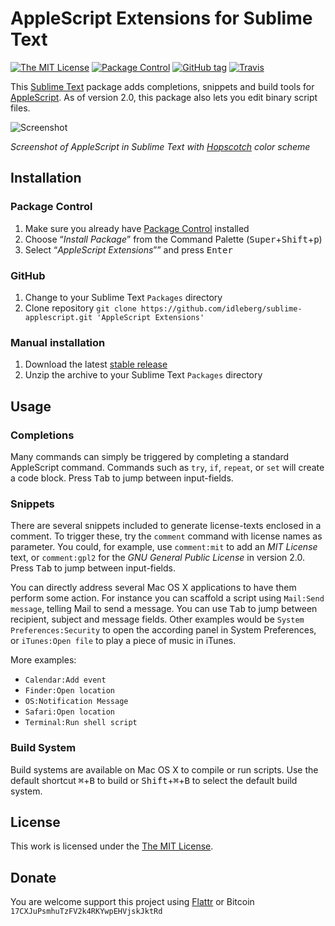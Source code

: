 # AppleScript Extensions for Sublime Text

[![The MIT License](https://img.shields.io/badge/license-MIT-orange.svg?style=flat-square)](http://opensource.org/licenses/MIT)
[![Package Control](https://packagecontrol.herokuapp.com/downloads/AppleScript%20Extensions.svg?style=flat-square)](https://packagecontrol.io/packages/AppleScript%20Extensions)
[![GitHub tag](https://img.shields.io/github/tag/idleberg/sublime-applescript.svg?style=flat-square)](https://github.com/idleberg/sublime-applescript/tags)
[![Travis](https://img.shields.io/travis/idleberg/sublime-applescript.svg?style=flat-square)](https://travis-ci.org/idleberg/sublime-applescript)

This [Sublime Text](http://www.sublimetext.com/) package adds completions, snippets and build tools for [AppleScript](https://developer.apple.com/library/mac/documentation/applescript/conceptual/applescriptlangguide/introduction/ASLR_intro.html). As of version 2.0, this package also lets you edit binary script files.

![Screenshot](https://raw.github.com/idleberg/sublime-applescript/master/screenshot.gif)

*Screenshot of AppleScript in Sublime Text with [Hopscotch](https://github.com/idleberg/Hopscotch) color scheme*

## Installation

### Package Control

1. Make sure you already have [Package Control](https://packagecontrol.io/) installed
2. Choose “*Install Package*” from the Command Palette (<kbd>Super</kbd>+<kbd>Shift</kbd>+<kbd>p</kbd>)
3. Select “*AppleScript Extensions*”” and press <kbd>Enter</kbd>

### GitHub

1. Change to your Sublime Text `Packages` directory
2. Clone repository `git clone https://github.com/idleberg/sublime-applescript.git 'AppleScript Extensions'`

### Manual installation

1. Download the latest [stable release](https://github.com/idleberg/sublime-applescript/releases)
2. Unzip the archive to your Sublime Text `Packages` directory

## Usage

### Completions

Many commands can simply be triggered by completing a standard AppleScript command. Commands such as `try`, `if`, `repeat`, or `set` will create a code block. Press <kbd>Tab</kbd> to jump between input-fields.

### Snippets

There are several snippets included to generate license-texts enclosed in a comment. To trigger these, try the `comment` command with license names as parameter. You could, for example, use `comment:mit` to add an *MIT License* text, or `comment:gpl2` for the *GNU General Public License* in version 2.0. Press <kbd>Tab</kbd> to jump between input-fields.

You can directly address several Mac OS X applications to have them perform some action. For instance you can scaffold a script using `Mail:Send message`, telling Mail to send a message. You can use <kbd>Tab</kbd> to jump between recipient, subject and message fields. Other examples would be `System Preferences:Security` to open the according panel in System Preferences, or `iTunes:Open file` to play a piece of music in iTunes.

More examples:

* `Calendar:Add event`
* `Finder:Open location`
* `OS:Notification Message`
* `Safari:Open location`
* `Terminal:Run shell script`

### Build System

Build systems are available on Mac OS X to compile or run scripts. Use the default shortcut <kbd>⌘</kbd>+<kbd>B</kbd> to build or <kbd>Shift</kbd>+<kbd>⌘</kbd>+<kbd>B</kbd> to select the default build system.

## License

This work is licensed under the [The MIT License](LICENSE).

## Donate

You are welcome support this project using [Flattr](https://flattr.com/submit/auto?user_id=idleberg&url=https://github.com/idleberg/sublime-applescript) or Bitcoin `17CXJuPsmhuTzFV2k4RKYwpEHVjskJktRd`
